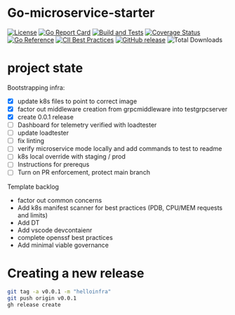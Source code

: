 # Go-microservice-starter

[![License](https://img.shields.io/github/license/clarkezone/go-microservice-starter.svg)](https://github.com/clarkezone/go-microservice-starter/blob/main/LICENSE)
[![Go Report Card](https://goreportcard.com/badge/github.com/clarkezone/go-microservice-starter)](https://goreportcard.com/report/github.com/clarkezone/go-microservice-starter)
[![Build and Tests](https://github.com/clarkezone/go-microservice-starter/workflows/run%20tests/badge.svg)](https://github.com/clarkezone/go-microservice-starter/actions?query=workflow%3A%22run+tests%22) [![Coverage Status](https://coveralls.io/repos/github/clarkezone/go-microservice-starter/badge.svg?branch=main)](https://coveralls.io/github/clarkezone/go-microservice-starter?branch=main)
[![Go Reference](https://pkg.go.dev/badge/github.com/clarkezone/go-microservice-starter.svg)](https://pkg.go.dev/github.com/clarkezone/go-microservice-starter)
[![CII Best Practices](https://bestpractices.coreinfrastructure.org/projects/6231/badge)](https://bestpractices.coreinfrastructure.org/projects/6231)
[![GitHub release](https://img.shields.io/github/release/clarkezone/go-microservice-starter.svg?style=flat-square)](https://github.com/clarkezone/go-microservice-starter/releases)
![Total Downloads](https://img.shields.io/github/downloads/clarkezone/go-microservice-starter/total?logo=github&logoColor=white)

# project state

Bootstrapping infra:

- [x] update k8s files to point to correct image
- [x] factor out middleware creation from grpcmiddleware into testgrpcserver
- [x] create 0.0.1 release
- [ ] Dashboard for telemetry verified with loadtester
- [ ] update loadtester
- [ ] fix linting
- [ ] verify microservice mode locally and add commands to test to readme
- [ ] k8s local override with staging / prod
- [ ] Instructions for prerequs
- [ ] Turn on PR enforcement, protect main branch

Template backlog

- factor out common concerns
- Add k8s manifest scanner for best practices (PDB, CPU/MEM requests and limits)
- Add DT
- Add vscode devcontaienr
- complete openssf best practices
- Add minimal viable governance

# Creating a new release

```bash
git tag -a v0.0.1 -m "helloinfra"
git push origin v0.0.1
gh release create
```
